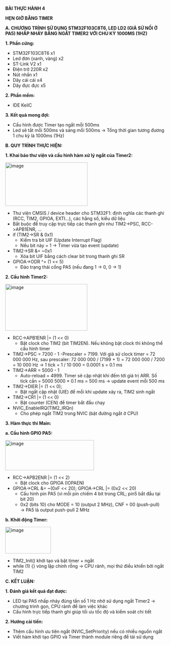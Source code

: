 **BÀI THỰC HÀNH 4**

**HẸN GIỜ BẰNG TIMER**

**A. CHƯƠNG TRÌNH  SỬ DỤNG STM32F103C8T6, LED LD2 (GIẢ SỬ NỐI Ở PA5) NHẤP NHÁY BẰNG NGẮT TIMER2 VỚI CHU KỲ 1000MS (1HZ)**

**1. Phần cứng:**
- STM32F103C8T6 x1
- Led đơn (xanh, vàng) x2
- ST-Link V2 x1
- Điện trở 220R x2
- Nút nhấn x1
- Dây cái cái x4
- Dây đực đực x5

**2. Phần mềm:**
- IDE KeilC

**3. Kết quả mong đợi:**
- Cấu hình được Timer tạo ngắt mỗi 500ms
- Led sẽ tắt mỗi 500ms và sáng mỗi 500ms -> Tổng thời gian tương đương 1 chu kỳ là 1000ms (1Hz)

**B. QUY TRÌNH THỰC HIỆN:**

**1. Khai báo thư viện và cấu hình hàm xử lý ngắt của Timer2:**

<img width="260" height="137" alt="image" src="https://github.com/user-attachments/assets/21580442-96eb-4cc8-9e5f-bd8dabc23bb5" />

- Thư viện CMSIS / device header cho STM32F1: định nghĩa các thanh ghi (RCC, TIM2, GPIOA, EXTI...), các hằng số, kiểu dữ liệu
- Bắt buộc để truy cập trực tiếp các thanh ghi như TIM2->PSC, RCC->APB1ENR, ...
- if (TIM2->SR & 0x1)
  - Kiểm tra bit UIF (Update Interrupt Flag)
  - Nếu bit này = 1 → Timer vừa tạo event (update)
- TIM2->SR &= ~0x1
  - Xóa bit UIF bằng cách clear bit trong thanh ghi SR
- GPIOA->ODR ^= (1 << 5)
  - Đảo trạng thái cổng PA5 (nếu đang 1 → 0, 0 → 1)

**2. Cấu hình Timer2:**

<img width="259" height="147" alt="image" src="https://github.com/user-attachments/assets/856ea08e-8c95-48e0-bda5-a575ccde46ab" />

- RCC->APB1ENR |= (1 << 0)
  - Bật clock cho TIM2 (bit TIM2EN). Nếu không bật clock thì không thể cấu hình timer
- TIM2->PSC = 7200 - 1
    -Prescaler = 7199. Với giả sử clock timer = 72 000 000 Hz, sau prescaler:
     72 000 000 / (7199 + 1) = 72 000 000 / 7200 = 10 000 Hz
    → 1 tick = 1 / 10 000 = 0.0001 s = 0.1 ms
- TIM2->ARR = 5000 - 1
  - Auto-reload = 4999. Timer sẽ cập nhật khi đếm tới giá trị ARR. Số tick cần = 5000
    5000 × 0.1 ms = 500 ms → update event mỗi 500 ms
- TIM2->DIER |= (1 << 0);
  - Bật ngắt cập nhật (UIE) để mỗi khi update xảy ra, TIM2 sinh ngắt
- TIM2->CR1 |= (1 << 0)
  - Bật counter (CEN) để timer bắt đầu chạy
- NVIC_EnableIRQ(TIM2_IRQn)
  - Cho phép ngắt TIM2 trong NVIC (bật đường ngắt ở CPU)

**3. Hàm thực thi Main:**

**a. Cầu hình GPIO PA5:**

<img width="280" height="95" alt="image" src="https://github.com/user-attachments/assets/559bff62-f737-47c6-a1b8-027122e98f29" />

- RCC->APB2ENR |= (1 << 2)
  - Bật clock cho GPIOA (IOPAEN)
- GPIOA->CRL &= ~(0xF << 20); GPIOA->CRL |= (0x2 << 20)
  - Cấu hình pin PA5 (vì mỗi pin chiếm 4 bit trong CRL; pin5 bắt đầu tại bit 20)
  - 0x2 (bits 10) cho MODE = 10 (output 2 MHz), CNF = 00 (push-pull) → PA5 là output push-pull 2 MHz

**b. Khởi động Timer:**

<img width="144" height="84" alt="image" src="https://github.com/user-attachments/assets/becb6491-55fb-4b21-8352-7741da2d4690" />

- TIM2_Init() khởi tạo và bật timer + ngắt
- while (1) {} vòng lặp chính rỗng -> CPU rảnh, mọi thứ điều khiển bởi ngắt TIM2

**C. KẾT LUẬN:**

**1. Đánh giá kết quả đạt được:**

- LED tại PA5 nhấp nháy đúng tần số 1 Hz nhờ sử dụng ngắt Timer2 → chương trình gọn, CPU rảnh để làm việc khác
- Cấu hình trực tiếp thanh ghi giúp tối ưu tốc độ và kiểm soát chi tiết

**2. Hướng cải tiến:**

- Thêm cấu hình ưu tiên ngắt (NVIC_SetPriority) nếu có nhiều nguồn ngắt
- Viết hàm khởi tạo GPIO và Timer thành module riêng để tái sử dụng
